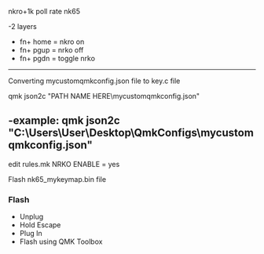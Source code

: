 nkro+1k poll rate nk65

-2 layers
- fn+ home = nkro on 
- fn+ pgup = nrko off
- fn+ pgdn = toggle nrko
- -----------------------------------
Converting mycustomqmkconfig.json file to  key.c file 

qmk json2c "PATH NAME HERE\mycustomqmkconfig.json"    

-example: qmk json2c "C:\Users\User\Desktop\QmkConfigs\mycustomqmkconfig.json"
---------------------------------------------------------------------------

edit rules.mk 
NRKO ENABLE = yes

Flash nk65_mykeymap.bin file


### Flash ###

- Unplug
- Hold Escape
- Plug In
- Flash using QMK Toolbox
